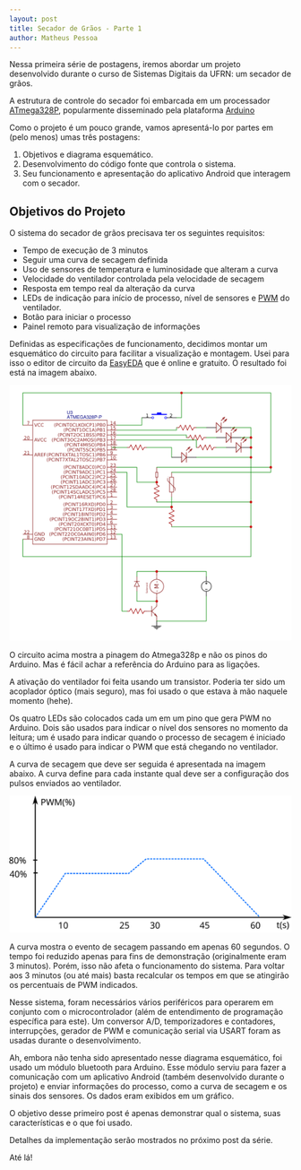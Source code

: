 ```yaml
---
layout: post
title: Secador de Grãos - Parte 1
author: Matheus Pessoa
---
```


Nessa primeira série de postagens, iremos abordar um projeto
desenvolvido durante o curso de Sistemas Digitais da UFRN: um secador de grãos.

A estrutura de controle do secador foi embarcada em um processador
[ATmega328P](https://www.microchip.com/wwwproducts/en/ATmega328P),
popularmente disseminado pela plataforma [Arduino](https://arduino.cc)

Como o projeto é um pouco grande, vamos apresentá-lo por partes em
(pelo menos) umas três postagens:

1. Objetivos e diagrama esquemático.
2. Desenvolvimento do código fonte que controla o sistema.
3. Seu funcionamento e apresentação do aplicativo Android que
interagem com o secador.

## Objetivos do Projeto

O sistema do secador de grãos precisava ter os seguintes requisitos:

* Tempo de execução de 3 minutos
* Seguir uma curva de secagem definida
* Uso de sensores de temperatura e luminosidade que alteram a curva
* Velocidade do ventilador controlada pela velocidade de secagem
* Resposta em tempo real da alteração da curva
* LEDs de indicação para início de processo, nível de sensores e [PWM](https://pt.wikipedia.org/wiki/Modula%C3%A7%C3%A3o_por_largura_de_pulso) do ventilador.
* Botão para iniciar o processo
* Painel remoto para visualização de informações

Definidas as especificações de funcionamento, decidimos montar um
esquemático do circuito para facilitar a visualização e montagem. Usei
para isso o editor de circuito da [EasyEDA](https://www.easyeda.com) que é
online e gratuito. O resultado foi está na imagem abaixo.

![placeholder](/images/secador-graos/secador-esquematico.png
 "Esquemático do circuito")

O circuito acima mostra a pinagem do Atmega328p e não os pinos do
Arduino. Mas é fácil achar a referência do Arduino para as ligações.

A ativação do ventilador foi feita usando um transistor. Poderia ter
sido um acoplador óptico (mais seguro), mas foi usado o que estava à
mão naquele momento (hehe).

Os quatro LEDs são colocados cada um em um pino que gera PWM no
Arduino. Dois são usados para indicar o nível dos sensores no momento
da leitura; um é usado para indicar quando o processo de secagem é
iniciado e o último é usado para indicar o PWM que está chegando no
ventilador.

A curva de secagem que deve ser seguida é apresentada na imagem
abaixo. A curva define para cada instante qual deve ser a configuração
dos pulsos enviados ao ventilador.

![placeholder](/images/secador-graos/curva-secagem.svg "Curva de secagem")

A curva mostra o evento de secagem passando em apenas 60 segundos. O
tempo foi reduzido apenas para fins de demonstração (originalmente
eram 3 minutos). Porém, isso não afeta o funcionamento do
sistema. Para voltar aos 3 minutos (ou até mais) basta recalcular os
tempos em que se atingirão os percentuais de PWM indicados.

Nesse sistema, foram necessários vários periféricos para operarem em
conjunto com o microcontrolador (além de entendimento de programação
específica para este). Um conversor A/D, temporizadores e contadores,
interrupções, gerador de PWM e comunicação serial via USART foram as
usadas durante o desenvolvimento.

Ah, embora não tenha sido apresentado nesse diagrama esquemático, foi
usado um módulo bluetooth para Arduino. Esse módulo serviu para fazer
a comunicação com um aplicativo Android (também desenvolvido durante o
projeto) e enviar informações do processo, como a curva de secagem e os
sinais dos sensores. Os dados eram exibidos em um gráfico.

O objetivo desse primeiro post é apenas demonstrar qual o sistema,
suas características e o que foi usado.

Detalhes da implementação serão mostrados no próximo post da série.

Até lá! 